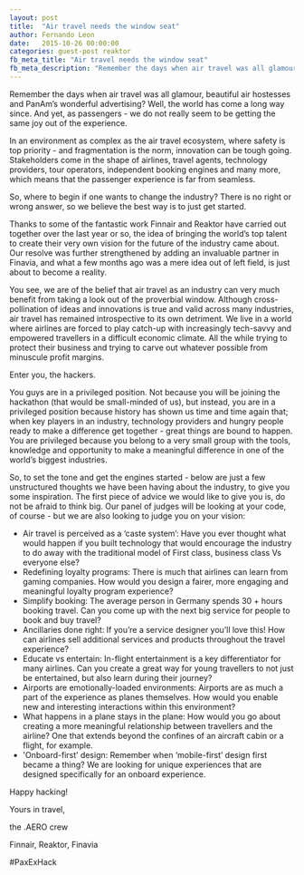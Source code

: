 ```yaml
---
layout: post
title:  "Air travel needs the window seat"
author: Fernando Leon
date:   2015-10-26 00:00:00
categories: guest-post reaktor
fb_meta_title: "Air travel needs the window seat"
fb_meta_description: "Remember the days when air travel was all glamour, beautiful air hostesses and PanAm’s wonderful advertising? Well, the world has come a long way since. And yet, as passengers - we do not really seem to be getting the same joy out of the experience."
---
```


Remember the days when air travel was all glamour, beautiful air hostesses and PanAm’s wonderful advertising? Well, the world has come a long way since. And yet, as passengers - we do not really seem to be getting the same joy out of the experience.

In an environment as complex as the air travel ecosystem, where safety is top priority - and fragmentation is the norm, innovation can be tough going. Stakeholders come in the shape of airlines, travel agents, technology providers, tour operators, independent booking engines and many more, which means that the passenger experience is far from seamless.

So, where to begin if one wants to change the industry? There is no right or wrong answer, so we believe the best way is to just get started.

Thanks to some of the fantastic work Finnair and Reaktor have carried out together over the last year or so, the idea of bringing the world’s top talent to create their very own vision for the future of the industry came about. Our resolve was further strengthened by adding an invaluable partner in Finavia, and what a few months ago was a mere idea out of left field, is just about to become a reality.

You see, we are of the belief that air travel as an industry can very much benefit from taking a look out of the proverbial window. Although cross-pollination of ideas and innovations is true and valid across many industries, air travel has remained introspective to its own detriment. We live in a world where airlines are forced to play catch-up with increasingly tech-savvy and empowered travellers in a difficult economic climate. All the while trying to protect their business and trying to carve out whatever possible from minuscule profit margins.

Enter you, the hackers.

You guys are in a privileged position. Not because you will be joining the hackathon (that would be small-minded of us), but instead, you are in a privileged position because history has shown us time and time again that; when key players in an industry, technology providers and hungry people ready to make a difference get together - great things are bound to happen. You are privileged because you belong to a very small group with the tools, knowledge and opportunity to make a meaningful difference in one of the world’s biggest industries.

So, to set the tone and get the engines started - below are just a few unstructured thoughts we have been having about the industry, to give you some inspiration. The first piece of advice we would like to give you is, do not be afraid to think big. Our panel of judges will be looking at your code, of course - but we are also looking to judge you on your vision:

- Air travel is perceived as a ‘caste system’: Have you ever thought what would happen if you built technology that would encourage the industry to do away with
  the traditional model of First class, business class Vs everyone else?
- Redefining loyalty programs: There is much that airlines can learn from gaming companies. How would you design a fairer, more engaging and meaningful
  loyalty program experience?
- Simplify booking: The average person in Germany spends 30 + hours booking travel. Can you come up with the next big service for people to book and buy
  travel?
- Ancillaries done right: If you’re a service designer you’ll love this! How can airlines sell additional services and products throughout the travel experience?
- Educate vs entertain: In-flight entertainment is a key differentiator for many airlines. Can you create a great way for young travellers to not just be entertained,
  but also learn during their journey?
- Airports are emotionally-loaded environments: Airports are as much a part of the experience as planes themselves. How would you enable new and interesting
  interactions within this environment?
- What happens in a plane stays in the plane: How would you go about creating a more meaningful relationship between travellers and the airline? One that
  extends beyond the confines of an aircraft cabin or a flight, for example.
- 'Onboard-first’ design: Remember when ‘mobile-first’ design first became a thing? We are looking for unique experiences that are designed specifically for an
   onboard experience.

Happy hacking!

Yours in travel,

the .AERO crew

Finnair, Reaktor, Finavia

#PaxExHack
